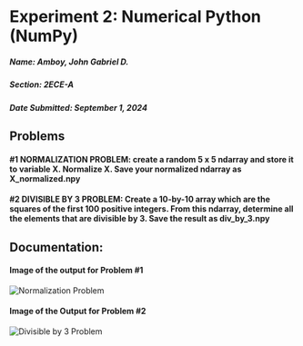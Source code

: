 # Experiment 2: Numerical Python (NumPy)
##### Name: Amboy, John Gabriel D.
##### Section: 2ECE-A
##### Date Submitted: September 1, 2024

## Problems

#### **#1 NORMALIZATION PROBLEM:** create a random 5 x 5 ndarray and store it to variable X. Normalize X. Save your normalized ndarray as X_normalized.npy

#### **#2 DIVISIBLE BY 3 PROBLEM:** Create a 10-by-10 array which are the squares of the first 100 positive integers. From this ndarray, determine all the elements that are divisible by 3. Save the result as div_by_3.npy

## Documentation:

#### Image of the output for Problem #1

![Normalization Problem](https://github.com/user-attachments/assets/473c9780-b47c-41ea-90b1-a588d7e288c2)


#### Image of the Output for Problem #2

![Divisible by 3 Problem](https://github.com/user-attachments/assets/75e655c8-9a05-4f7a-babe-72ac9d2d6a4e)



